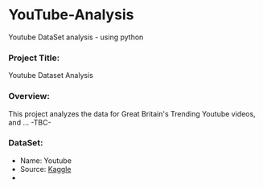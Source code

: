 # YouTube-Analysis
Youtube DataSet analysis - using python

### Project Title: 
Youtube Dataset Analysis
### Overview:
This project analyzes the data for Great Britain's Trending Youtube videos, and ... -TBC-
### DataSet:
- Name: Youtube
- Source: [Kaggle]([url](https://www.kaggle.com/datasets/datasnaek/youtube-new/data))
-  
